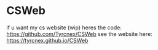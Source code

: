 # CSWeb

if u want my cs website (wip) heres the code: https://github.com/Tyrcnex/CSWeb see the website here: https://tyrcnex.github.io/CSWeb
